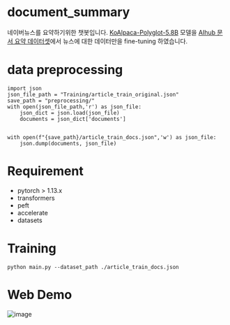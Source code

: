 # document_summary
네이버뉴스를 요약하기위한 챗봇입니다.
[KoAlpaca-Polyglot-5.8B](https://huggingface.co/beomi/KoAlpaca-Polyglot-5.8B) 모델을 [AIhub 문서 요약 데이터셋](https://www.aihub.or.kr/aihubdata/data/view.do?currMenu=115&topMenu=100&aihubDataSe=realm&dataSetSn=97)에서 뉴스에 대한 데이터만을 fine-tuning 하였습니다.
# data preprocessing
```
import json
json_file_path = "Training/article_train_original.json"
save_path = "preprocessing/"
with open(json_file_path,'r') as json_file:
    json_dict = json.load(json_file)
    documents = json_dict['documents']


with open(f"{save_path}/article_train_docs.json",'w') as json_file:
    json.dump(documents, json_file)
```

# Requirement
* pytorch > 1.13.x
* transformers
* peft
* accelerate
* datasets

# Training
```
python main.py --dataset_path ./article_train_docs.json
```

# Web Demo
![image](https://github.com/mnbv7581/document_summary/assets/44501825/7b42502a-6e6f-4856-ba93-4cd6eaaf60e2)



